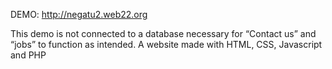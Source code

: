 DEMO: http://negatu2.web22.org

This demo is not connected to a database necessary for “Contact us” and “jobs” to function as intended. 
A website made with HTML, CSS, Javascript and PHP
